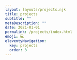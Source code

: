 ```yaml
---
layout: layouts/projects.njk
title: projects
subtitle: ""
metaDescription: ""
date: 2021-01-01
permalink: /projects/index.html
emoji: 💻
eleventyNavigation:
  key: projects
  order: 3
---
```

